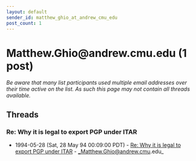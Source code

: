 ```yaml
---
layout: default
sender_id: matthew_ghio_at_andrew_cmu_edu
post_count: 1
---
```


# Matthew.Ghio<span>@</span>andrew.cmu.edu (1 post)

_Be aware that many list participants used multiple email addresses over their time active on the list. As such this page may not contain all threads available._

## Threads

### Re: Why it is legal to export PGP under ITAR
+ 1994-05-28 (Sat, 28 May 94 00:09:00 PDT) - [Re: Why it is legal to export PGP under ITAR](/archive/1994/05/4dbcd5c30bde1c54de24f1ef6079d717d22ba8a18778465d816b1a82816fd4d4) - _Matthew.Ghio@andrew.cmu.edu_

